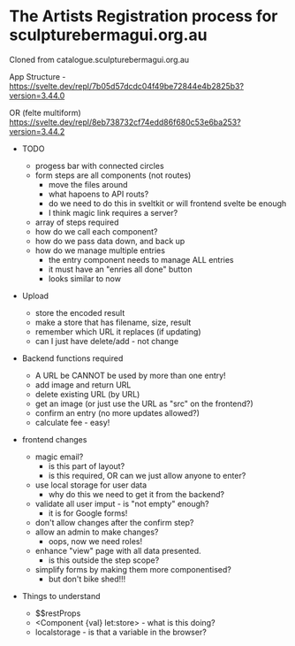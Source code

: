 # The Artists Registration process for sculpturebermagui.org.au

Cloned from catalogue.sculpturebermagui.org.au

App Structure -
https://svelte.dev/repl/7b05d57dcdc04f49be72844e4b2825b3?version=3.44.0

OR (felte multiform)
https://svelte.dev/repl/8eb738732cf74edd86f680c53e6ba253?version=3.44.2

- TODO
  - progess bar with connected circles
  - form steps are all components (not routes)
    - move the files around
    - what hapoens to API routs?
    - do we need to do this in sveltkit or will frontend svelte be enough
    - I think magic link requires a server?
  - array of steps required
  - how do we call each component?
  - how do we pass data down, and back up
  - how do we manage multiple entries
    - the entry component needs to manage ALL entries
    - it must have an "enries all done" button
    - looks similar to now
- Upload

  - store the encoded result
  - make a store that has filename, size, result
  - remember which URL it replaces (if updating)
  - can I just have delete/add - not change

- Backend functions required

  - A URL be CANNOT be used by more than one entry!
  - add image and return URL
  - delete existing URL (by URL)
  - get an image (or just use the URL as "src" on the frontend?)
  - confirm an entry (no more updates allowed?)
  - calculate fee - easy!

- frontend changes

  - magic email?
    - is this part of layout?
    - is this required, OR can we just allow anyone to enter?
  - use local storage for user data
    - why do this we need to get it from the backend?
  - validate all user imput - is "not empty" enough?
    - it is for Google forms!
  - don't allow changes after the confirm step?
  - allow an admin to make changes?
    - oops, now we need roles!
  - enhance "view" page with all data presented.
    - is this outside the step scope?
  - simplify forms by making them more componentised?
    - but don't bike shed!!!

- Things to understand
  - $$restProps
  - <Component {val} let:store> - what is this doing?
  - localstorage - is that a variable in the browser?
